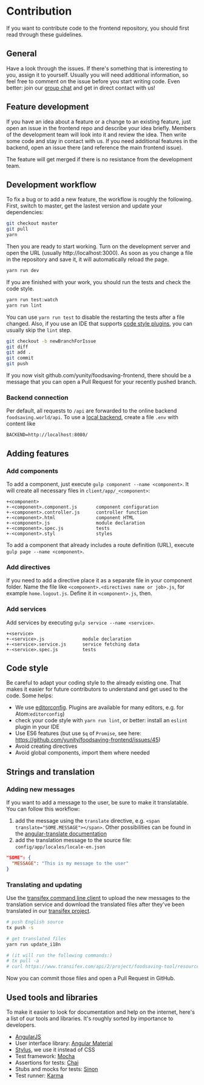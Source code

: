 # Contribution
If you want to contribute code to the frontend repository, you should first read through these guidelines.

## General

Have a look through the issues. If there's something that is interesting to you, assign it to yourself. Usually you will need additional information, so feel free to comment on the issue before you start writing code. Even better: join our [group chat](slackin.yunity.org) and get in direct contact with us!

## Feature development

If you have an idea about a feature or a change to an existing feature, just open an issue in the frontend repo and describe your idea briefly. Members of the development team will look into it and review the idea. Then write some code and stay in contact with us. If you need additional features in the backend, open an issue there (and reference the main frontend issue).

The feature will get merged if there is no resistance from the development team.

## Development workflow

To fix a bug or to add a new feature, the workflow is roughly the following. First, switch to master, get the lastest version and update your dependencies:

```sh
git checkout master
git pull
yarn
```

Then you are ready to start working. Turn on the development server and open the URL (usually http://localhost:3000). As soon as you change a file in the repository and save it, it will automatically reload the page.

```sh
yarn run dev
```

If you are finished with your work, you should run the tests and check the code style.

```sh
yarn run test:watch
yarn run lint
```

You can use `yarn run test` to disable the restarting the tests after a file changed. Also, if you use an IDE that supports [code style plugins](#code-style), you can usually skip the `lint` step.

```sh
git checkout -b newBranchForIssue
git diff
git add .
git commit
git push
```

If you now visit github.com/yunity/foodsaving-frontend, there should be a message that you can open a Pull Request for your recently pushed branch.

### Backend connection

Per default, all requests to `/api` are forwarded to the online backend `foodsaving.world/api`.
To use a [local backend](https://github.com/yunity/foodsaving-backend/), create a file `.env` with content like

```
BACKEND=http://localhost:8080/
```


## Adding features

### Add components
To add a component, just execute `gulp component --name <component>`. It will create all necessary files in `client/app/_<component>`:

```
+<component>
+-<component>.component.js       component configuration
+-<component>.controller.js      controller function
+-<component>.html               component HTML
+-<component>.js                 module declaration
+-<component>.spec.js            tests
+-<component>.styl               styles
```

To add a component that already includes a route definition (URL), execute `gulp page --name <component>`.

### Add directives
If you need to add a directive place it as a separate file in your component folder. Name the file like `<component>.<directives name or job>.js`, for example `home.logout.js`. Define it in `<component>.js`, then.

### Add services
Add services by executing `gulp service --name <service>`.
```
+<service>
+-<service>.js              module declaration
+-<service>.service.js      service fetching data
+-<service>.spec.js         tests
```

## Code style

Be careful to adapt your coding style to the already existing one. That makes it easier for future contributors to understand and get used to the code. Some helps:

* We use [editorconfig](http://editorconfig.org/). Plugins are available for many editors, e.g. for Atom:`editorconfig`)
* check your code style with `yarn run lint`, or better: install an `eslint` plugin in your IDE
* Use ES6 features (but use `$q` of `Promise`, see here: https://github.com/yunity/foodsaving-frontend/issues/45)
* Avoid creating directives
* Avoid global components, import them where needed

## Strings and translation

### Adding new messages

If you want to add a message to the user, be sure to make it translatable. You can follow this workflow:

1. add the message using the `translate` directive, e.g. `<span translate="SOME.MESSAGE"></span>`. Other possibilities can be found in the [angular-translate documentation](https://angular-translate.github.io/docs/#/guide)
2. add the translation message to the source file: `config/app/locales/locale-en.json`

```json
"SOME": {
  "MESSAGE": "This is my message to the user"
}
```

### Translating and updating

Use the [transifex command line client](https://docs.transifex.com/client/introduction) to upload the new messages to the translation service and download the translated files after they've been translated in our [transifex project](https://www.transifex.com/yunity-1/foodsaving-tool/dashboard/).

```sh
# push English source
tx push -s

# get translated files
yarn run update_i18n

# (it will run the following commands:)
# tx pull -a
# curl https://www.transifex.com/api/2/project/foodsaving-tool/resource/frontend/stats/
```

Now you can commit those files and open a Pull Request in GitHub.

## Used tools and libraries

To make it easier to look for documentation and help on the internet, here's a list of our tools and libraries. It's roughly sorted by importance to developers.

* [AngularJS](https://docs.angularjs.org)
* User interface library: [Angular Material](https://material.angularjs.org/latest/api/)
* [Stylus](http://stylus-lang.com/), we use it instead of CSS
* Test framework: [Mocha](https://mochajs.org/)
* Assertions for tests: [Chai](http://chaijs.com/)
* Stubs and mocks for tests: [Sinon](http://sinonjs.org/)
* Test runner: [Karma](https://karma-runner.github.io/)

